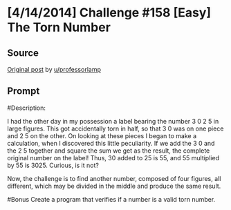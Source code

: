 # [4/14/2014] Challenge #158 [Easy] The Torn Number

## Source

[Original post](https://old.reddit.com/r/dailyprogrammer/comments/230m05/4142014_challenge_158_easy_the_torn_number/) by [u/professorlamp](https://old.reddit.com/user/professorlamp)

## Prompt

#Description:

I had the other day in my possession a label bearing the number 3 0 2 5 in large figures. This got accidentally torn in half, so that 3 0 was on one piece and 2 5 on the other. On looking at these pieces I began to make a calculation,  when I discovered this little peculiarity. If we add the 3 0 and the 2 5 together and square the sum we get as the result, the complete original number on the label! Thus, 30 added to 25 is 55, and 55 multiplied by 55 is 3025. Curious, is it not?

Now, the challenge is to find another number, composed of four figures, all different, which may be divided in the middle and produce the same result.

#Bonus
Create a program that verifies if a number is a valid torn number.
